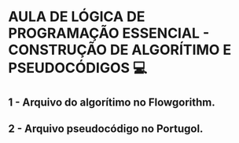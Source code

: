 # AULA DE LÓGICA DE PROGRAMAÇÃO ESSENCIAL - CONSTRUÇÃO DE ALGORÍTIMO E PSEUDOCÓDIGOS :computer:

## 1 - Arquivo do algorítimo no Flowgorithm.

## 2 - Arquivo pseudocódigo no Portugol.

